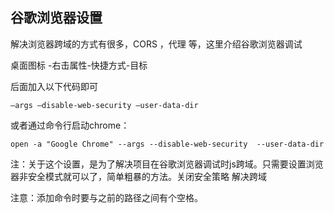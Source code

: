 


## 谷歌浏览器设置

解决浏览器跨域的方式有很多，CORS ，代理 等，这里介绍谷歌浏览器调试

桌面图标 -右击属性-快捷方式-目标

后面加入以下代码即可

```
–args –disable-web-security –user-data-dir
```

或者通过命令行启动chrome：
```
open -a "Google Chrome" --args --disable-web-security  --user-data-dir
```

注：关于这个设置，是为了解决项目在谷歌浏览器调试时js跨域。只需要设置浏览器非安全模式就可以了，简单粗暴的方法。关闭安全策略 解决跨域

注意：添加命令时要与之前的路径之间有个空格。
